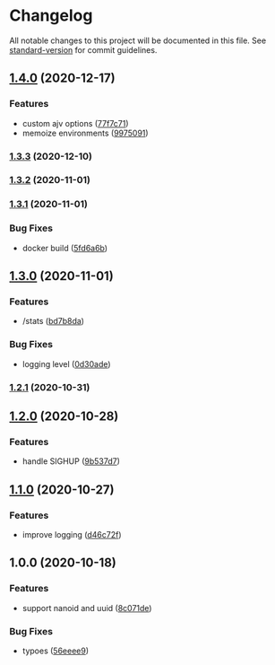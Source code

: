 # Changelog

All notable changes to this project will be documented in this file. See [standard-version](https://github.com/conventional-changelog/standard-version) for commit guidelines.

## [1.4.0](https://github.com/BlackGlory/uid/compare/v1.3.3...v1.4.0) (2020-12-17)


### Features

* custom ajv options ([77f7c71](https://github.com/BlackGlory/uid/commit/77f7c710a70fe426edced6a09bc8028497173ff3))
* memoize environments ([9975091](https://github.com/BlackGlory/uid/commit/99750917c2a7958c5ade4e616c3a687321c58a85))

### [1.3.3](https://github.com/BlackGlory/uid/compare/v1.3.2...v1.3.3) (2020-12-10)

### [1.3.2](https://github.com/BlackGlory/uid/compare/v1.3.1...v1.3.2) (2020-11-01)

### [1.3.1](https://github.com/BlackGlory/uid/compare/v1.3.0...v1.3.1) (2020-11-01)


### Bug Fixes

* docker build ([5fd6a6b](https://github.com/BlackGlory/uid/commit/5fd6a6b2e614742bd2b6fc805d95fb441bc20e26))

## [1.3.0](https://github.com/BlackGlory/uid/compare/v1.2.1...v1.3.0) (2020-11-01)


### Features

* /stats ([bd7b8da](https://github.com/BlackGlory/uid/commit/bd7b8da631a4069f0bae20aec4c78bfb4980e9aa))


### Bug Fixes

* logging level ([0d30ade](https://github.com/BlackGlory/uid/commit/0d30ade1e4b25f2bafcc3432b8d20a6033ebf287))

### [1.2.1](https://github.com/BlackGlory/uid/compare/v1.2.0...v1.2.1) (2020-10-31)

## [1.2.0](https://github.com/BlackGlory/uid/compare/v1.1.0...v1.2.0) (2020-10-28)


### Features

* handle SIGHUP ([9b537d7](https://github.com/BlackGlory/uid/commit/9b537d703d682bdecd549ca8b0af919146493f94))

## [1.1.0](https://github.com/BlackGlory/uid/compare/v1.0.0...v1.1.0) (2020-10-27)


### Features

* improve logging ([d46c72f](https://github.com/BlackGlory/uid/commit/d46c72fbaef8822aa9b8592cf505426df27b315c))

## 1.0.0 (2020-10-18)


### Features

* support nanoid and uuid ([8c071de](https://github.com/BlackGlory/uid/commit/8c071de859bc604292b80182423ff31996c077fd))


### Bug Fixes

* typoes ([56eeee9](https://github.com/BlackGlory/uid/commit/56eeee9321ca750795b71d691bee55df1a359da6))
